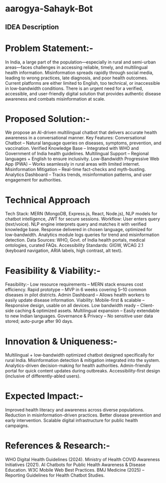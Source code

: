 ﻿# aarogya-Sahayk-Bot
## IDEA Description 
# Problem Statement:- 
In India, a large part of the population—especially in rural and semi-urban areas—faces challenges in accessing reliable, timely, and multilingual health information. Misinformation spreads rapidly through social media, leading to wrong practices, late diagnosis, and poor health outcomes. Current platforms are either limited to English, too technical, or inaccessible in low-bandwidth conditions. There is an urgent need for a verified, accessible, and user-friendly digital solution that provides authentic disease awareness and combats misinformation at scale.

# Proposed Solution:- 
We propose an AI-driven multilingual chatbot that delivers accurate health awareness in a conversational manner.
Key Features:
Conversational Chatbot – Natural language queries on diseases, symptoms, prevention, and vaccination.
Verified Knowledge Base – Integrated with WHO and Government of India health guidelines.
Multilingual Support – Regional languages + English to ensure inclusivity.
Low-Bandwidth Progressive Web App (PWA) – Works seamlessly in rural areas with limited internet.
Misinformation Mitigation – Real-time fact-checks and myth-busting.
Analytics Dashboard – Tracks trends, misinformation patterns, and user engagement for authorities.

# Technical Approach
Tech Stack: MERN (MongoDB, Express.js, React, Node.js), NLP models for chatbot intelligence, JWT for secure sessions.
Workflow:
User enters query (text/voice).
NLP engine interprets query and matches it with verified knowledge base.
Response delivered in chosen language, optimized for low-bandwidth.
Analytics module logs queries for trend and misinformation detection.
Data Sources: WHO, Govt. of India health portals, medical ontologies, curated FAQs.
Accessibility Standards: GIGW, WCAG 2.1 (keyboard navigation, ARIA labels, high contrast, alt text).

# Feasibility & Viability:- 
Feasibility:- 
Low resource requirements – MERN stack ensures cost efficiency.
Rapid prototype – MVP in 6 weeks covering 5–10 common diseases in pilot districts.
Admin Dashboard – Allows health workers to easily update disease information.
Viability:
Mobile-first & scalable – Responsive design, usable on all devices.
Low bandwidth ready – Client-side caching & optimized assets.
Multilingual expansion – Easily extendable to new Indian languages.
Governance & Privacy – No sensitive user data stored; auto-purge after 90 days.

# Innovation & Uniqueness:-
Multilingual + low-bandwidth optimized chatbot designed specifically for rural India.
Misinformation detection & mitigation integrated into the system.
Analytics-driven decision-making for health authorities.
Admin-friendly portal for quick content updates during outbreaks.
Accessibility-first design (inclusive of differently-abled users).

# Expected Impact:-
Improved health literacy and awareness across diverse populations.
Reduction in misinformation-driven practices.
Better disease prevention and early intervention.
Scalable digital infrastructure for public health campaigns.

# References & Research:-
WHO Digital Health Guidelines (2024).
Ministry of Health COVID Awareness Initiatives (2021).
AI Chatbots for Public Health Awareness & Disease Education.
W3C Mobile Web Best Practices.
BMJ Medicine (2025) – Reporting Guidelines for Health Chatbot Studies.
